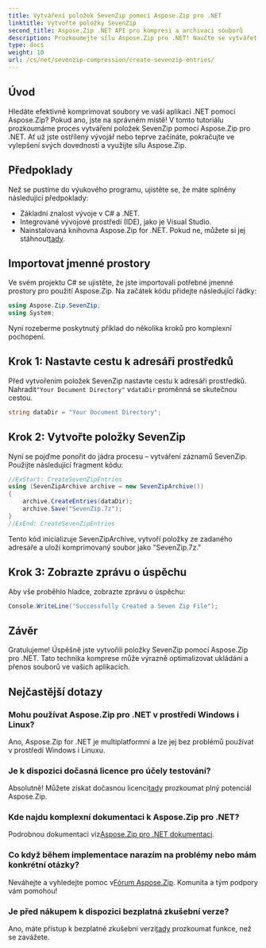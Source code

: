 ```yaml
---
title: Vytváření položek SevenZip pomocí Aspose.Zip pro .NET
linktitle: Vytvořte položky SevenZip
second_title: Aspose.Zip .NET API pro kompresi a archivaci souborů
description: Prozkoumejte sílu Aspose.Zip pro .NET! Naučte se vytvářet položky SevenZip krok za krokem. Komprimujte soubory bez námahy. Stáhněte si nyní pro bezproblémový vývoj.
type: docs
weight: 10
url: /cs/net/sevenzip-compression/create-sevenzip-entries/
---
```


## Úvod

Hledáte efektivně komprimovat soubory ve vaší aplikaci .NET pomocí Aspose.Zip? Pokud ano, jste na správném místě! V tomto tutoriálu prozkoumáme proces vytváření položek SevenZip pomocí Aspose.Zip pro .NET. Ať už jste ostřílený vývojář nebo teprve začínáte, pokračujte ve vylepšení svých dovedností a využijte sílu Aspose.Zip.

## Předpoklady

Než se pustíme do výukového programu, ujistěte se, že máte splněny následující předpoklady:

- Základní znalost vývoje v C# a .NET.
- Integrované vývojové prostředí (IDE), jako je Visual Studio.
-  Nainstalovaná knihovna Aspose.Zip for .NET. Pokud ne, můžete si jej stáhnout[tady](https://releases.aspose.com/zip/net/).

## Importovat jmenné prostory

Ve svém projektu C# se ujistěte, že jste importovali potřebné jmenné prostory pro použití Aspose.Zip. Na začátek kódu přidejte následující řádky:

```csharp
using Aspose.Zip.SevenZip;
using System;
```

Nyní rozeberme poskytnutý příklad do několika kroků pro komplexní pochopení.

## Krok 1: Nastavte cestu k adresáři prostředků

 Před vytvořením položek SevenZip nastavte cestu k adresáři prostředků. Nahradit`"Your Document Directory"` v`dataDir` proměnná se skutečnou cestou.

```csharp
string dataDir = "Your Document Directory";
```

## Krok 2: Vytvořte položky SevenZip

Nyní se pojďme ponořit do jádra procesu – vytváření záznamů SevenZip. Použijte následující fragment kódu:

```csharp
//ExStart: CreateSevenZipEntries
using (SevenZipArchive archive = new SevenZipArchive())
{
    archive.CreateEntries(dataDir);
    archive.Save("SevenZip.7z");
}
//ExEnd: CreateSevenZipEntries
```

Tento kód inicializuje SevenZipArchive, vytvoří položky ze zadaného adresáře a uloží komprimovaný soubor jako "SevenZip.7z."

## Krok 3: Zobrazte zprávu o úspěchu

Aby vše proběhlo hladce, zobrazte zprávu o úspěchu:

```csharp
Console.WriteLine("Successfully Created a Seven Zip File");
```

## Závěr

Gratulujeme! Úspěšně jste vytvořili položky SevenZip pomocí Aspose.Zip pro .NET. Tato technika komprese může výrazně optimalizovat ukládání a přenos souborů ve vašich aplikacích.

## Nejčastější dotazy

### Mohu používat Aspose.Zip pro .NET v prostředí Windows i Linux?
Ano, Aspose.Zip for .NET je multiplatformní a lze jej bez problémů používat v prostředí Windows i Linuxu.

### Je k dispozici dočasná licence pro účely testování?
 Absolutně! Můžete získat dočasnou licenci[tady](https://purchase.aspose.com/temporary-license/) prozkoumat plný potenciál Aspose.Zip.

### Kde najdu komplexní dokumentaci k Aspose.Zip pro .NET?
 Podrobnou dokumentaci viz[Aspose.Zip pro .NET dokumentaci](https://reference.aspose.com/zip/net/).

### Co když během implementace narazím na problémy nebo mám konkrétní otázky?
 Neváhejte a vyhledejte pomoc v[Fórum Aspose.Zip](https://forum.aspose.com/c/zip/37). Komunita a tým podpory vám pomohou!

### Je před nákupem k dispozici bezplatná zkušební verze?
 Ano, máte přístup k bezplatné zkušební verzi[tady](https://releases.aspose.com/) prozkoumat funkce, než se zavážete.
